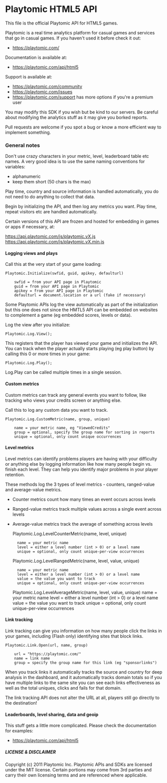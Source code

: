 # Playtomic HTML5 API

This file is the official Playtomic API for HTML5 games.

Playtomic is a real time analytics platform for casual games and services 
that go in casual games.  If you haven't used it before check it out:

  - https://playtomic.com/

Documentation is available at:

  - https://playtomic.com/api/html5

Support is available at:
	
  - https://playtomic.com/community
  - https://playtomic.com/issues
  - https://playtomic.com/support has more options if you're a premium user
	
	
You may modify this SDK if you wish but be kind to our servers.  Be
careful about modifying the analytics stuff as it may give you 
borked reports.

Pull requests are welcome if you spot a bug or know a more efficient
way to implement something.

### General notes
Don't use crazy characters in your metric, level, leaderboard table etc 
names.  A very good idea is to use the same naming conventions for variables:

- alphanumeric 
- keep them short (50 chars is the max)

Play time, country and source information is handled automatically, you do not 
need to do anything to collect that data.

Begin by initializing the API, and then log any metrics you want.  Play time,
repeat visitors etc are handled automatically.

Certain versions of this API are frozen and hosted for embedding in games or
apps if necessary, at:

  https://api.playtomic.com/js/playtomic.vX.js
  https://api.playtomic.com/js/playtomic.vX.min.js

#### Logging views and plays
Call this at the very start of your game loading:

	Playtomic.Initialize(swfid, guid, apikey, defaulturl)
	
		swfid = from your API page in Playtomic
		guid = from your API page in Playtomic
		apikey = from your API page in Playtomic
		defaulturl = document.location or a url (fake if necessary)

Some Playtomic APIs log the view automatically as part of the initialization
but this one does not since the HMTL5 API can be embedded on websites to
complement a game (eg embedded scores, levels or data).

Log the view after you initialize:

    Playtomic.Log.View();

This registers that the player has viewed your game and initializes the
API.  You can track when the player actually starts playing (eg play button)
by calling this 0 or more times in your game:

	Playtomic.Log.Play();
	
Log.Play can be called multiple times in a single session.

#### Custom metrics
Custom metrics can track any general events you want to follow, like 
tracking who views your credits screen or anything else.

Call this to log any custom data you want to track.

	Playtomic.Log.CustomMetric(name, group, unique)
	
		name = your metric name, eg "ViewedCredits"
		group = optional, specify the group name for sorting in reports
		unique = optional, only count unique occurrences 

#### Level metrics
Level metrics can identify problems players are having with your difficulty 
or anything else by logging information like how many people begin vs. finish
each level.  They can help you identify major problems in your player retention.

These methods log the 3 types of level metrics - counters, ranged-value 
and average-value metrics.

- Counter metrics count how many times an event occurs across levels
- Ranged-value metrics track multiple values across a single event across levels
- Average-value metrics track the average of something across levels

    Playtomic.Log.LevelCounterMetric(name, level, unique)

        name = your metric name
        level = either a level number (int > 0) or a level name
        unique = optional, only count unique-per-view occurrences

    Playtomic.Log.LevelRangedMetric(name, level, value, unique)

        name = your metric name
        level = either a level number (int > 0) or a level name
        value = the value you want to track
        unique = optional, only count unique-per-view occurrences


    Playtomic.Log.LevelAverageMetric(name, level, value, unique)
        name = your metric name
        level = either a level number (int > 0) or a level name
        value = the value you want to track
        unique = optional, only count unique-per-view occurrences

#### Link tracking
Link tracking can give you information on how many people click the links 
in your games, including (Flash only) identifying sites that block links.

    Playtomic.Link.Open(url, name, group)

        url = "https://playtomic.com/"
        name = link name
        group = specify the group name for this link (eg "sponsorlinks")

When you track links it automatically tracks the source and country for deep 
analysis in the dashboard, and it automatically tracks domain totals so if 
you have multiple links to the same site you can see each links effectiveness 
as well as the total uniques, clicks and fails for that domain.

The link tracking API does not alter the URL at all, players still go directly 
to the destination!

#### Leaderboards, level sharing, data and geoip 
This stuff gets a little more complicated.  Please check the documentation 
for examples:

- https://playtomic.com/api/html5
	
##### LICENSE & DISCLAIMER
Copyright (c) 2011 Playtomic Inc.  Playtomic APIs and SDKs are licensed 
under the MIT license.  Certain portions may come from 3rd parties and 
carry their own licensing terms and are referenced where applicable.
